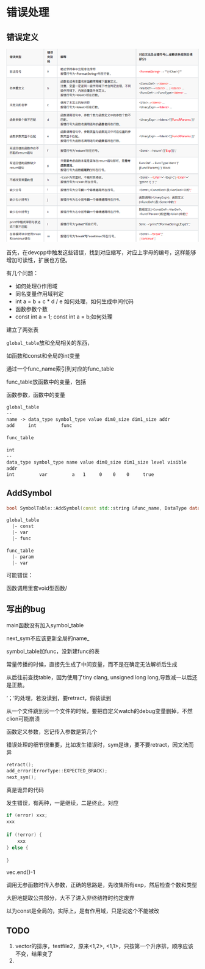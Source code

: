 # 错误处理

## 错误定义

<img src="img/error-define.png" alt="image-20211112005952929" style="zoom:80%;" />



首先，在devcpp中触发这些错误，找到对应缩写，对应上字母的编号，这样能够增加可读性，扩展也方便。

有几个问题：

+ 如何处理{}作用域
+ 同名变量作用域判定
+ int a = b + c * d / e 如何处理，如何生成中间代码
+ 函数参数个数
+ const int a = 1; const int a = b;如何处理

建立了两张表

`global_table`放和全局相关的东西，

如函数和const和全局的int变量

通过一个func_name索引到对应的func_table

func_table放函数中的变量，包括

函数参数，函数中的变量

```csv
global_table
--
name -> data_type symbol_type value dim0_size dim1_size addr
add		int			func		

func_table

int
--
data_type symbol_type name value dim0_size dim1_size level visible addr
int 		var			a   1     0    0    0     true

```

## AddSymbol

```cpp
bool SymbolTable::AddSymbol(const std::string &func_name, DataType data_type, SymbolType symbol_type, const std::string &name, int value, int level, int dim0_size, int dim1_size)
```

```
global_table
  |- const
  |- var
  |- func

func_table
  |- param
  |- var
```

可能错误：

函数调用里套void型函数/

## 写出的bug

main函数没有加入symbol_table

next_sym不应该更新全局的name_

symbol_table加func，没新建func的表

常量传播的时候，直接先生成了中间变量，而不是在确定无法解析后生成

从后往前查找table，因为使用了tiny clang, unsigned long long,导致减一以后还是正数。

‘；’的处理，若没读到，要retract，假装读到

从一个文件跳到另一个文件的时候，要把自定义watch的debug变量删掉，不然clion可能崩溃

函数定义参数，忘记传入参数是第几个

错误处理的细节很重要，比如发生错误时，sym是谁，要不要retract，因文法而异

```cpp
retract();
add_error(ErrorType::EXPECTED_BRACK);
next_sym();
```

真是诡异的代码

发生错误，有两种，一是继续，二是终止。对应

```cpp
if (error) xxx;
xxx
    
if (!error) {
    xxx
} else {
    
}
```



vec.end()-1

调用无参函数时传入参数，正确的思路是，先收集所有exp，然后检查个数和类型

大胆地提取公共部分，大不了进入非终结符时约定废弃

以为const是全局的，实际上，是有作用域，只是说这个不能被改

## TODO

1. vector的排序，testfile2，原来<1,2>, <1,1>，只按第一个升序排，顺序应该不变，结果变了
2. 
